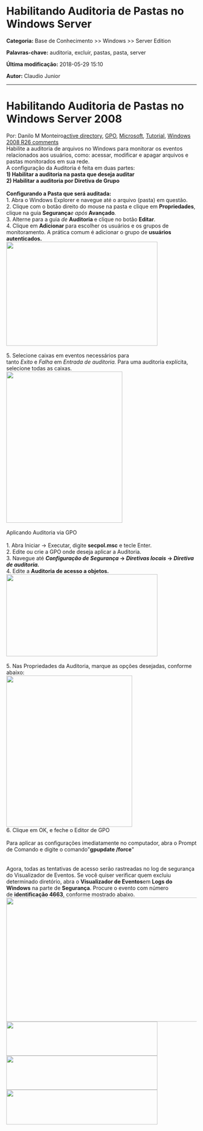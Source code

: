 # Habilitando Auditoria de Pastas no Windows Server

**Categoria:** Base de Conhecimento >> Windows >> Server Edition

**Palavras-chave:** auditoria, excluir, pastas, pasta, server

**Última modificação:** 2018-05-29 15:10

**Autor:** Claudio Junior

---

<h1 class="post-title entry-title">Habilitando Auditoria de Pastas no Windows Server 2008</h1>
<div class="post-header">
<div class="post-header-line-1"><span class="post-author vcard"><span class="fn">Por: Danilo M Monteiro</span></span><span class="post-labels"><a href="http://www.blogdodanilo.com.br/search/label/active%20directory" rel="tag">active directory</a>, <a href="http://www.blogdodanilo.com.br/search/label/GPO" rel="tag">GPO</a>, <a href="http://www.blogdodanilo.com.br/search/label/Microsoft" rel="tag">Microsoft</a>, <a href="http://www.blogdodanilo.com.br/search/label/Tutorial" rel="tag">Tutorial</a>, <a href="http://www.blogdodanilo.com.br/search/label/Windows%202008%20R2" rel="tag">Windows 2008 R2</a></span><span class="post-comment-link"><a href="http://www.blogdodanilo.com.br/2013/07/habilitando-auditoria-active-directory-windows.html#comment-form">6 comments</a></span></div>
</div>
<div id="post-body-5137378635595971320" class="post-body entry-content">
<div class="separator">Habilite a auditoria de arquivos no Windows para monitorar os eventos relacionados aos usuários, como: acessar, modificar e apagar arquivos e pastas monitorados em sua rede.</div>
<div class="separator">A configuração da Auditoria é feita em duas partes:</div>
<div class="separator"><strong>1) Habilitar a auditoria na pasta que deseja auditar</strong></div>
<div class="separator"><strong>2) Habilitar a auditoria por Diretiva de Grupo</strong></div>
<div class="separator"><strong> </strong></div>
<div class="separator"><strong>Configurando a Pasta que será auditada:</strong></div>
<div class="separator"><span class="notranslate">1.</span> <span class="notranslate">Abra o Windows Explorer e navegue até o arquivo (pasta) em questão.</span> <br /><span class="notranslate">2.</span> Clique com o botão direito do mouse na pasta e clique em <strong>Propriedades</strong>, clique na guia<span class="notranslate"> <strong>Segurança</strong><em>e após</em><strong> Avançado</strong><em>.</em></span> <br /><span class="notranslate">3.</span> <span class="notranslate">Alterne para a guia <em>de </em><strong>Auditoria </strong>e clique no botão <strong>Editar</strong><em>.</em></span> <br /><span class="notranslate">4.</span> <span class="notranslate">Clique em <strong>Adicionar </strong>para escolher os usuários e os grupos de monitoramento.</span> <span class="notranslate">A prática comum é adicionar o grupo de <strong>usuários autenticados.</strong></span> </div>
<div class="separator"><a href="http://2.bp.blogspot.com/-1KEq124f6tg/UeqbM1x2pOI/AAAAAAAAAiQ/Wd2iLMOVP5o/s1600/Aud+01.PNG"><img src="http://2.bp.blogspot.com/-1KEq124f6tg/UeqbM1x2pOI/AAAAAAAAAiQ/Wd2iLMOVP5o/s400/Aud+01.PNG" width="400" height="275" /></a></div>
<div class="separator"> </div>
<span class="notranslate">5.</span> <span class="notranslate">Selecione caixas em eventos necessários para tanto <em>Exito</em> e <em>Falha</em> em <em>Entrada de auditoria.</em></span> <span class="notranslate">Para uma auditoria explícita, selecione todas as caixas.</span><br />
<div class="separator"><a href="http://4.bp.blogspot.com/-ll\_wGVbYI60/UeqbMnG2-QI/AAAAAAAAAiE/z90oSXhPpC8/s1600/Aud+02.PNG"><img src="http://4.bp.blogspot.com/-ll\_wGVbYI60/UeqbMnG2-QI/AAAAAAAAAiE/z90oSXhPpC8/s400/Aud+02.PNG" width="307" height="400" /></a></div>
<br />Aplicando Auditoria via GPO<br /><span class="notranslate"><br /></span><span class="notranslate">1. Abra Iniciar -> Executar, d</span><span class="notranslate">igite <strong>secpol.msc</strong> e tecle Enter.</span> <br /><span class="notranslate">2.</span> Edite ou crie a GPO onde deseja aplicar a Auditoria.<br /><span class="notranslate">3.</span> <span class="notranslate">Navegue até <strong><em>Configuração de Segurança</em> -> <em>Diretivas locais</em> -> <em>Diretiva de auditoria.</em></strong></span> <br /><span class="notranslate">4.</span> <span class="notranslate">Edite a <strong>Auditoria de acesso a objetos.</strong></span><br />
<div class="separator"><a href="http://3.bp.blogspot.com/-CvVlou-W2xU/UeqbNHUXegI/AAAAAAAAAic/I3v1uWVTwv4/s1600/Aud+04.PNG"><img src="http://3.bp.blogspot.com/-CvVlou-W2xU/UeqbNHUXegI/AAAAAAAAAic/I3v1uWVTwv4/s400/Aud+04.PNG" width="400" height="217" /></a></div>
<div class="separator"> </div>
5. Nas Propriedades da Auditoria, marque as opções desejadas, conforme abaixo:<br />
<div class="separator"><a href="http://1.bp.blogspot.com/-CEXnRkwcKHY/UeqbNBK-y2I/AAAAAAAAAiY/UrV23\_vXunw/s1600/Aud+05.PNG"><img src="http://1.bp.blogspot.com/-CEXnRkwcKHY/UeqbNBK-y2I/AAAAAAAAAiY/UrV23\_vXunw/s400/Aud+05.PNG" width="333" height="400" /></a></div>
6. Clique em OK, e feche o Editor de GPO<br /><br />Para aplicar as configurações imediatamente no computador, abra o Prompt de Comando e digite o comando"<strong>gpupdate /force</strong>"<br />
<div class="separator"> </div>
<br /><span class="notranslate">Agora, todas as tentativas de acesso serão rastreadas no log de segurança do Visualizador de Eventos.</span> Se você quiser verificar quem excluiu determinado diretório, abra o <strong>Visualizador de Eventos</strong>em <strong>Logs do Windows</strong> na parte de <strong>Segurança</strong>. Procure o evento com número de <strong>identificação 4663</strong>, conforme mostrado abaixo.<br />
<div class="separator"><a href="http://1.bp.blogspot.com/-JY\_xXB2fmSE/UeqbNrJA2mI/AAAAAAAAAis/6mOWNWt8f64/s1600/Aud+07.PNG"><img src="http://1.bp.blogspot.com/-JY\_xXB2fmSE/UeqbNrJA2mI/AAAAAAAAAis/6mOWNWt8f64/s640/Aud+07.PNG" width="640" height="328" /></a></div>
<div class="separator"><a href="http://2.bp.blogspot.com/-IS87K-aQEJk/UeqbNqGPToI/AAAAAAAAAi0/g1GFE0QCY28/s1600/Aud+08.PNG"><img src="http://2.bp.blogspot.com/-IS87K-aQEJk/UeqbNqGPToI/AAAAAAAAAi0/g1GFE0QCY28/s400/Aud+08.PNG" width="400" height="90" /></a></div>
<div class="separator"><a href="http://1.bp.blogspot.com/-xRJolue9Mbs/UeqbOKXi71I/AAAAAAAAAjI/dUUcTO2R8Dg/s1600/Aud+09.PNG"><img src="http://1.bp.blogspot.com/-xRJolue9Mbs/UeqbOKXi71I/AAAAAAAAAjI/dUUcTO2R8Dg/s400/Aud+09.PNG" width="400" height="90" /></a></div>
<div class="separator"><a href="http://1.bp.blogspot.com/-tHa7P45XVG0/UeqbOUIfVfI/AAAAAAAAAjE/\_zU96lg8qkI/s1600/Aud+10.PNG"><img src="http://1.bp.blogspot.com/-tHa7P45XVG0/UeqbOUIfVfI/AAAAAAAAAjE/\_zU96lg8qkI/s400/Aud+10.PNG" width="400" height="92" /></a></div>
</div>